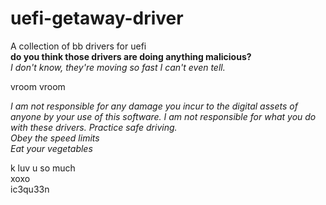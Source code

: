 # uefi-getaway-driver     
    
A collection of bb drivers for uefi    
**do you think those drivers are doing anything malicious?**    
*I don't know, they're moving so fast I can't even tell.*     
    
vroom vroom    
  
  
*I am not responsible for any damage you incur to the digital assets of anyone by your use of this software. I am not responsible for what you do with these drivers. Practice safe driving.     
Obey the speed limits     
Eat your vegetables*     
       
k luv u so much      
xoxo       
ic3qu33n      
